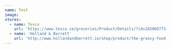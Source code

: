 ```yaml
---
name: Test
image:
stores:
  - name: Tesco
    url: 'https://www.tesco.ie/groceries/Product/Details/?id=282060773'
  - name: 'Holland & Barrett'
    url: 'http://www.hollandandbarrett.ie/shop/product/the-groovy-food-company-premium-agave-nectar-light-mild-60082346'
---
```

